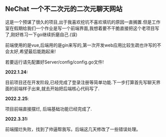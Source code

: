 ## NeChat 一个不二次元的二次元聊天网站

这是一个预谋了很久的项目,出于我喜欢挖坑不喜欢填坑的原因一直搁置.但是工作室在假期给我们一个作业是写一个前端界面,我想着要不干脆直接把这个老项目写了,刚好练习一下go继续折磨自己.(误)

前端使用的是vue,后端用的是gin来写的,第一次开发web应用比较生疏也许写的不会太好,希望最后能跑起来!

若要运行请先配置好Server/config/config.go文件!

**2022.1.24:**

目前项目还在开发阶段,已经完成了登录注册等简单功能.下一步打算首先写聊天界面的前端样子出来,就去开始把后端核心代码写了.

**2022.2.25**:

项目前端直接摆烂, 后端基础功能已经完成了.

**2022.3.31:**

前端摆烂失败，找到了帅逼帮我写。后端这几天修改了一些错误处理。
